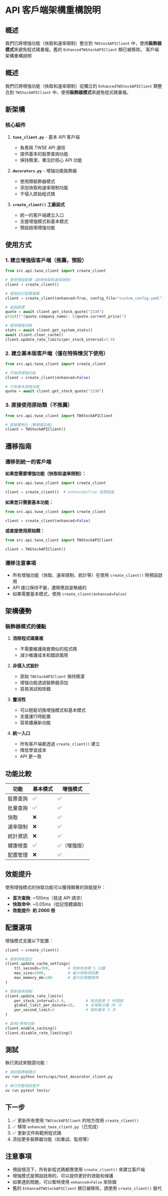 # API 客戶端架構重構說明

## 概述

我們已將增強功能（快取和速率限制）整合到 `TWStockAPIClient` 中，使用**裝飾器模式**來避免程式碼重複。舊的 `EnhancedTWStockAPIClient` 類已被移除。 客戶端架構重構說明

## 概述

我們已將增強功能（快取和速率限制）從獨立的 `EnhancedTWStockAPIClient` 類整合到 `TWStockAPIClient` 中，使用**裝飾器模式**來避免程式碼重複。

## 新架構

### 核心組件

1. **`twse_client.py`** - 基本 API 客戶端
   - 負責與 TWSE API 通信
   - 提供基本的股票查詢功能
   - 保持簡潔，專注於核心 API 功能

2. **`decorators.py`** - 增強功能裝飾器
   - 使用類裝飾器模式
   - 添加快取和速率限制功能
   - 不侵入原始程式碼

3. **`create_client()` 工廠函式**
   - 統一的客戶端建立入口
   - 支援增強模式和基本模式
   - 預設啟用增強功能

## 使用方式

### 1. 建立增強版客戶端（推薦，預設）

```python
from src.api.twse_client import create_client

# 使用預設配置（啟用快取和速率限制）
client = create_client()

# 使用自訂配置檔案
client = create_client(enhanced=True, config_file="custom_config.yaml")

# 查詢股票
quote = await client.get_stock_quote("2330")
print(f"{quote.company_name}: ${quote.current_price}")

# 使用增強功能
stats = await client.get_system_stats()
await client.clear_cache()
client.update_rate_limits(per_stock_interval=3.0)
```

### 2. 建立基本版客戶端（僅在特殊情況下使用）

```python
from src.api.twse_client import create_client

# 不啟用增強功能
client = create_client(enhanced=False)

# 只有基本查詢功能
quote = await client.get_stock_quote("2330")
```

### 3. 直接使用原始類（不推薦）

```python
from src.api.twse_client import TWStockAPIClient

# 直接實例化（無增強功能）
client = TWStockAPIClient()
```

## 遷移指南

### 遷移到統一的客戶端

**如果您需要增強功能（快取和速率限制）：**

```python
from src.api.twse_client import create_client

client = create_client()  # enhanced=True 是預設值
```

**如果您只需要基本功能：**

```python
from src.api.twse_client import create_client

client = create_client(enhanced=False)
```

**或直接使用原始類：**

```python
from src.api.twse_client import TWStockAPIClient

client = TWStockAPIClient()
```

### 遷移注意事項

- 所有增強功能（快取、速率限制、統計等）在使用 `create_client()` 時預設啟用
- API 接口保持不變，遷移應該是無縫的
- 如果需要基本模式，使用 `create_client(enhanced=False)`

## 架構優勢

### 裝飾器模式的優點

1. **消除程式碼重複**
   - 不需要維護兩套類似的程式碼
   - 減少維護成本和錯誤風險

2. **非侵入式設計**
   - 原始 `TWStockAPIClient` 保持簡潔
   - 增強功能透過裝飾器添加
   - 容易測試和除錯

3. **靈活性**
   - 可以輕鬆切換增強模式和基本模式
   - 支援運行時配置
   - 容易擴展新功能

4. **統一入口**
   - 所有客戶端都透過 `create_client()` 建立
   - 降低學習成本
   - API 更一致

## 功能比較

| 功能 | 基本模式 | 增強模式 |
|------|---------|---------|
| 股票查詢 | ✅ | ✅ |
| 批量查詢 | ✅ | ✅ |
| 快取 | ❌ | ✅ |
| 速率限制 | ❌ | ✅ |
| 統計資訊 | ❌ | ✅ |
| 健康檢查 | ✅ | ✅（增強版）|
| 配置管理 | ❌ | ✅ |

## 效能提升

使用增強模式的快取功能可以獲得顯著的效能提升：

- **首次查詢**: ~100ms（發送 API 請求）
- **快取命中**: ~0.05ms（從記憶體讀取）
- **效能提升**: **約 2000 倍**

## 配置選項

增強模式支援以下配置：

```python
client = create_client()

# 更新快取設定
client.update_cache_settings(
    ttl_seconds=300,        # 快取有效期 5 分鐘
    max_size=1000,          # 最大快取項目數
    max_memory_mb=100       # 最大記憶體使用
)

# 更新速率限制
client.update_rate_limits(
    per_stock_interval=3.0,         # 每支股票 3 秒間隔
    global_limit_per_minute=20,     # 全域每分鐘 20 次
    per_second_limit=3              # 每秒最多 3 次
)

# 啟用/停用功能
client.enable_caching()
client.disable_rate_limiting()
```

## 測試

執行測試來驗證功能：

```bash
# 測試裝飾器模式
uv run python tests/api/test_decorator_client.py

# 執行完整測試套件
uv run pytest tests/
```

## 下一步

1. ✅ 更新所有使用 `TWStockAPIClient` 的地方改用 `create_client()`
2. ✅ 移除 `enhanced_twse_client.py`（已完成）
3. ✅ 更新文件和範例程式碼
4. 添加更多裝飾器功能（如重試、監控等）

## 注意事項

- 預設情況下，所有新程式碼都應使用 `create_client()` 來建立客戶端
- 增強模式是預設啟用的，可以提供更好的效能和保護
- 如果遇到問題，可以暫時使用 `enhanced=False` 來除錯
- 舊的 `EnhancedTWStockAPIClient` 類已被移除，請使用 `create_client()` 替代
